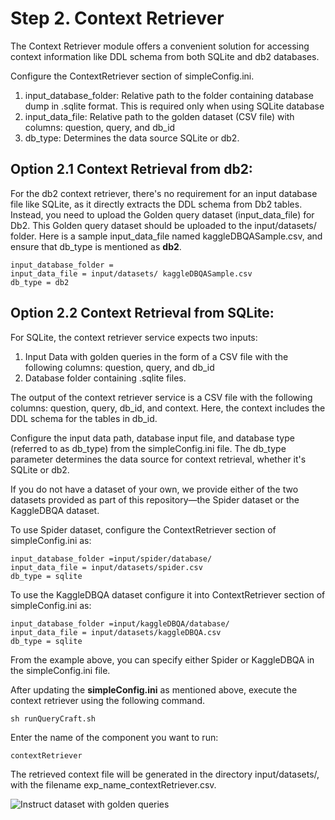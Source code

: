 
# <a name="_toc1725873645"></a>Step 2. Context Retriever

The Context Retriever module offers a convenient solution for accessing context information like DDL schema from both SQLite and db2 databases. 

Configure the ContextRetriever section of simpleConfig.ini. 

1. input_database_folder: Relative path to the folder containing database dump in .sqlite format. This is required only when using SQLite database
1. input_data_file: Relative path to the golden dataset (CSV file) with columns: question, query, and db_id
1. db_type:  Determines the data source SQLite or db2.


## <a name="_toc2../image/010877930"></a>Option 2.1 Context Retrieval from db2:

For the db2 context retriever, there's no requirement for an input database file like SQLite, as it directly extracts the DDL schema from Db2 tables. Instead, you need to upload the Golden query dataset (input_data_file) for Db2. This Golden query dataset should be uploaded to the input/datasets/ folder. Here is a sample input_data_file named  kaggleDBQASample.csv, and ensure that db_type is mentioned as **db2**.

```
input_database_folder = 
input_data_file = input/datasets/ kaggleDBQASample.csv
db_type = db2
```

## <a name="_toc481704433"></a>Option 2.2 Context Retrieval from SQLite:

For SQLite, the context retriever service expects two inputs:

1. Input Data with golden queries in the form of a CSV file with the following columns: question, query, and db_id
1. Database folder containing .sqlite files.

The output of the context retriever service is a CSV file with the following columns: question, query, db_id, and context. Here, the context includes the DDL schema for the tables in db_id. 

Configure the input data path, database input file, and database type (referred to as db_type) from the simpleConfig.ini file. The db_type parameter determines the data source for context retrieval, whether it's SQLite or db2.

If you do not have a dataset of your own, we provide either of the two datasets provided as part of this repository—the Spider dataset or the KaggleDBQA dataset.

To use Spider dataset, configure the ContextRetriever section of simpleConfig.ini as:

```
input_database_folder =input/spider/database/
input_data_file = input/datasets/spider.csv
db_type = sqlite
```

To use the KaggleDBQA dataset configure it into ContextRetriever section of simpleConfig.ini as:

```
input_database_folder =input/kaggleDBQA/database/
input_data_file = input/datasets/kaggleDBQA.csv
db_type = sqlite
```

From the example above, you can specify either Spider or KaggleDBQA in the simpleConfig.ini file.

After updating the **simpleConfig.ini** as mentioned above, execute the context retriever using the following command.

`sh runQueryCraft.sh`

Enter the name of the component you want to run:

`contextRetriever`

The retrieved context file will be generated in the directory input/datasets/, with the filename exp_name_contextRetriever.csv.

![Instruct dataset with golden queries](../image/015.png)